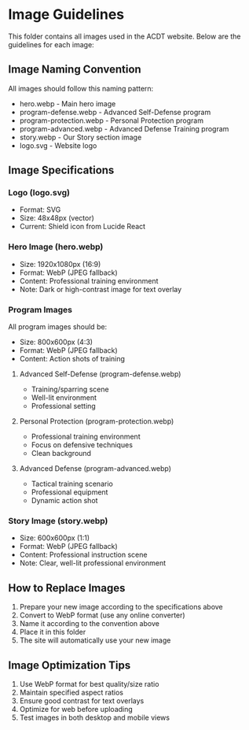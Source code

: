 # Image Guidelines

This folder contains all images used in the ACDT website. Below are the guidelines for each image:

## Image Naming Convention

All images should follow this naming pattern:
- hero.webp - Main hero image
- program-defense.webp - Advanced Self-Defense program
- program-protection.webp - Personal Protection program
- program-advanced.webp - Advanced Defense Training program
- story.webp - Our Story section image
- logo.svg - Website logo

## Image Specifications

### Logo (logo.svg)
- Format: SVG
- Size: 48x48px (vector)
- Current: Shield icon from Lucide React

### Hero Image (hero.webp)
- Size: 1920x1080px (16:9)
- Format: WebP (JPEG fallback)
- Content: Professional training environment
- Note: Dark or high-contrast image for text overlay

### Program Images
All program images should be:
- Size: 800x600px (4:3)
- Format: WebP (JPEG fallback)
- Content: Action shots of training

1. Advanced Self-Defense (program-defense.webp)
   - Training/sparring scene
   - Well-lit environment
   - Professional setting

2. Personal Protection (program-protection.webp)
   - Professional training environment
   - Focus on defensive techniques
   - Clean background

3. Advanced Defense (program-advanced.webp)
   - Tactical training scenario
   - Professional equipment
   - Dynamic action shot

### Story Image (story.webp)
- Size: 600x600px (1:1)
- Format: WebP (JPEG fallback)
- Content: Professional instruction scene
- Note: Clear, well-lit professional environment

## How to Replace Images

1. Prepare your new image according to the specifications above
2. Convert to WebP format (use any online converter)
3. Name it according to the convention above
4. Place it in this folder
5. The site will automatically use your new image

## Image Optimization Tips

1. Use WebP format for best quality/size ratio
2. Maintain specified aspect ratios
3. Ensure good contrast for text overlays
4. Optimize for web before uploading
5. Test images in both desktop and mobile views